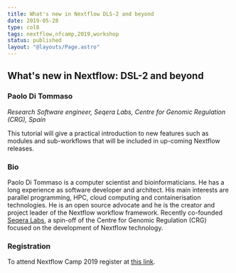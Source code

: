 ```yaml
---
title: What's new in Nextflow DLS-2 and beyond
date: 2019-05-28
type: col8
tags: nextflow,nfcamp,2019,workshop
status: published
layout: "@layouts/Page.astro"
---
```


## What's new in Nextflow: DSL-2 and beyond

### Paolo Di Tommaso
*Research Software engineer, Seqera Labs, Centre for Genomic Regulation (CRG), Spain*

This tutorial will give a practical introduction to new features such as modules
and sub-workflows that will be included in up-coming Nextflow releases.

### Bio


Paolo Di Tommaso is a computer scientist and bioinformaticians. He has a long experience as software developer and architect. His main interests are parallel programming, HPC, cloud computing and containerisation technologies. He is an open source advocate and he is the creator and project leader of the Nextflow workflow framework. Recently co-founded [Seqera Labs](http://www.seqera.io), a spin-off
of the Centre for Genomic Regulation (CRG) focused on the development of Nextflow technology.


### Registration

To attend Nextflow Camp 2019 register at [this link](https://www.crg.eu/en/event/coursescrg-nextflow-2019).
